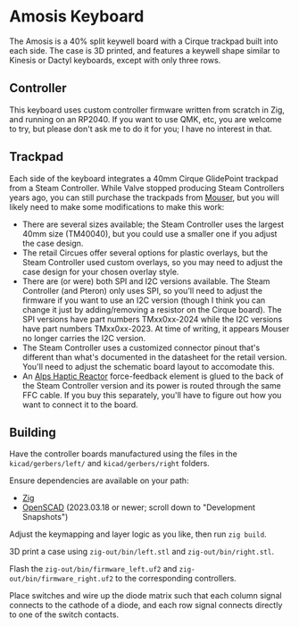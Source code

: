 # Amosis Keyboard

The Amosis is a 40% split keywell board with a Cirque trackpad built into each side.  The case is 3D printed, and features a keywell shape similar to Kinesis or Dactyl keyboards, except with only three rows.

## Controller
This keyboard uses custom controller firmware written from scratch in Zig, and running on an RP2040.  If you want to use QMK, etc, you are welcome to try, but please don't ask me to do it for you; I have no interest in that.

## Trackpad
Each side of the keyboard integrates a 40mm Cirque GlidePoint trackpad from a Steam Controller.  While Valve stopped producing Steam Controllers years ago, you can still purchase the trackpads from [Mouser](https://www.mouser.com/c/?marcom=118816186), but you will likely need to make some modifications to make this work:

* There are several sizes available; the Steam Controller uses the largest 40mm size (TM40040), but you could use a smaller one if you adjust the case design.
* The retail Circues offer several options for plastic overlays, but the Steam Controller used custom overlays, so you may need to adjust the case design for your chosen overlay style.
* There are (or were) both SPI and I2C versions available.  The Steam Controller (and Pteron) only uses SPI, so you'll need to adjust the firmware if you want to use an I2C version (though I think you can change it just by adding/removing a resistor on the Cirque board).  The SPI versions have part numbers TMxx0xx-2024 while the I2C versions have part numbers TMxx0xx-2023.  At time of writing, it appears Mouser no longer carries the I2C version.
* The Steam Controller uses a customized connector pinout that's different than what's documented in the datasheet for the retail version.  You'll need to adjust the schematic board layout to accomodate this.
* An [Alps Haptic Reactor](https://www.mouser.com/ProductDetail/Alps-Alpine/AFT14A903A) force-feedback element is glued to the back of the Steam Controller version and its power is routed through the same FFC cable.  If you buy this separately, you'll have to figure out how you want to connect it to the board.

## Building

Have the controller boards manufactured using the files in the `kicad/gerbers/left/` and `kicad/gerbers/right` folders.

Ensure dependencies are available on your path:
* [Zig](https://ziglang.org/download/)
* [OpenSCAD](https://openscad.org/downloads.html) (2023.03.18 or newer; scroll down to "Development Snapshots")

Adjust the keymapping and layer logic as you like, then run `zig build`.

3D print a case using `zig-out/bin/left.stl` and `zig-out/bin/right.stl`.

Flash the `zig-out/bin/firmware_left.uf2` and `zig-out/bin/firmware_right.uf2` to the corresponding controllers.

Place switches and wire up the diode matrix such that each column signal connects to the cathode of a diode, and each row signal connects directly to one of the switch contacts.
